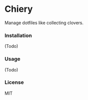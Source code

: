Chiery
==========

Manage dotfiles like collecting clovers.

### Installation

(Todo)

### Usage

(Todo)

### License

MIT
